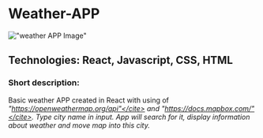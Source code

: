 # Weather-APP

!["weather APP Image"](https://github.com/Skwieru/weather-api/blob/master/weatherImage.png?raw=true)

## Technologies: React, Javascript, CSS, HTML

### Short description:

Basic weather APP created in React with using of <cite>"https://openweathermap.org/api"</cite>
and <cite>"https://docs.mapbox.com/"</cite>.
Type city name in input. App will search for it, display information about weather and move map into this city.
